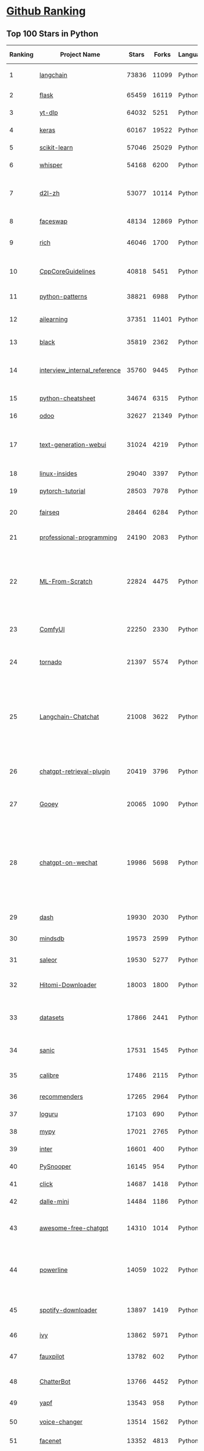 [Github Ranking](../README.md)
==========

## Top 100 Stars in Python

| Ranking | Project Name | Stars | Forks | Language | Open Issues | Description | Last Commit |
| ------- | ------------ | ----- | ----- | -------- | ----------- | ----------- | ----------- |
| 1 | [langchain](https://github.com/langchain-ai/langchain) | 73836 | 11099 | Python | 1746 | ⚡ Building applications with LLMs through composability ⚡ | 2024-01-14T01:43:22Z |
| 2 | [flask](https://github.com/pallets/flask) | 65459 | 16119 | Python | 2 | The Python micro framework for building web applications. | 2024-01-01T20:24:33Z |
| 3 | [yt-dlp](https://github.com/yt-dlp/yt-dlp) | 64032 | 5251 | Python | 1230 | A youtube-dl fork with additional features and fixes | 2024-01-14T05:49:47Z |
| 4 | [keras](https://github.com/keras-team/keras) | 60167 | 19522 | Python | 154 | Deep Learning for humans | 2024-01-12T21:35:08Z |
| 5 | [scikit-learn](https://github.com/scikit-learn/scikit-learn) | 57046 | 25029 | Python | 1636 | scikit-learn: machine learning in Python | 2024-01-14T06:53:34Z |
| 6 | [whisper](https://github.com/openai/whisper) | 54168 | 6200 | Python | 0 | Robust Speech Recognition via Large-Scale Weak Supervision | 2024-01-13T13:54:57Z |
| 7 | [d2l-zh](https://github.com/d2l-ai/d2l-zh) | 53077 | 10114 | Python | 0 | 《动手学深度学习》：面向中文读者、能运行、可讨论。中英文版被70多个国家的500多所大学用于教学。 | 2024-01-04T10:01:53Z |
| 8 | [faceswap](https://github.com/deepfakes/faceswap) | 48134 | 12869 | Python | 15 | Deepfakes Software For All | 2024-01-12T15:15:19Z |
| 9 | [rich](https://github.com/Textualize/rich) | 46046 | 1700 | Python | 159 | Rich is a Python library for rich text and beautiful formatting in the terminal. | 2024-01-11T14:11:33Z |
| 10 | [CppCoreGuidelines](https://github.com/isocpp/CppCoreGuidelines) | 40818 | 5451 | Python | 238 | The C++ Core Guidelines are a set of tried-and-true guidelines, rules, and best practices about coding in C++ | 2024-01-09T04:51:31Z |
| 11 | [python-patterns](https://github.com/faif/python-patterns) | 38821 | 6988 | Python | 11 | A collection of design patterns/idioms in Python | 2023-12-18T04:41:53Z |
| 12 | [ailearning](https://github.com/apachecn/ailearning) | 37351 | 11401 | Python | 2 | AiLearning：数据分析+机器学习实战+线性代数+PyTorch+NLTK+TF2 | 2023-11-30T09:29:30Z |
| 13 | [black](https://github.com/psf/black) | 35819 | 2362 | Python | 347 | The uncompromising Python code formatter | 2024-01-14T02:57:11Z |
| 14 | [interview_internal_reference](https://github.com/0voice/interview_internal_reference) | 35760 | 9445 | Python | 27 | 2023年最新总结，阿里，腾讯，百度，美团，头条等技术面试题目，以及答案，专家出题人分析汇总。 | 2023-05-17T07:20:27Z |
| 15 | [python-cheatsheet](https://github.com/gto76/python-cheatsheet) | 34674 | 6315 | Python | 7 | Comprehensive Python Cheatsheet | 2024-01-13T02:49:03Z |
| 16 | [odoo](https://github.com/odoo/odoo) | 32627 | 21349 | Python | 2377 | Odoo. Open Source Apps To Grow Your Business. | 2024-01-14T09:09:44Z |
| 17 | [text-generation-webui](https://github.com/oobabooga/text-generation-webui) | 31024 | 4219 | Python | 238 | A Gradio web UI for Large Language Models. Supports transformers, GPTQ, AWQ, EXL2, llama.cpp (GGUF), Llama models. | 2024-01-14T04:25:05Z |
| 18 | [linux-insides](https://github.com/0xAX/linux-insides) | 29040 | 3397 | Python | 28 | A little bit about a linux kernel | 2023-09-02T10:26:40Z |
| 19 | [pytorch-tutorial](https://github.com/yunjey/pytorch-tutorial) | 28503 | 7978 | Python | 66 | PyTorch Tutorial for Deep Learning Researchers | 2023-08-15T10:17:50Z |
| 20 | [fairseq](https://github.com/facebookresearch/fairseq) | 28464 | 6284 | Python | 1054 | Facebook AI Research Sequence-to-Sequence Toolkit written in Python. | 2024-01-10T04:19:50Z |
| 21 | [professional-programming](https://github.com/charlax/professional-programming) | 24190 | 2083 | Python | 0 | A collection of learning resources for curious software engineers | 2023-12-26T20:38:03Z |
| 22 | [ML-From-Scratch](https://github.com/eriklindernoren/ML-From-Scratch) | 22824 | 4475 | Python | 31 | Machine Learning From Scratch. Bare bones NumPy implementations of machine learning models and algorithms with a focus on accessibility. Aims to cover everything from linear regression to deep learning. | 2023-10-15T06:05:06Z |
| 23 | [ComfyUI](https://github.com/comfyanonymous/ComfyUI) | 22250 | 2330 | Python | 984 | The most powerful and modular stable diffusion GUI, api and backend with a graph/nodes interface. | 2024-01-13T21:34:38Z |
| 24 | [tornado](https://github.com/tornadoweb/tornado) | 21397 | 5574 | Python | 188 | Tornado is a Python web framework and asynchronous networking library, originally developed at FriendFeed. | 2024-01-12T01:46:06Z |
| 25 | [Langchain-Chatchat](https://github.com/chatchat-space/Langchain-Chatchat) | 21008 | 3622 | Python | 3 | Langchain-Chatchat（原Langchain-ChatGLM）基于 Langchain 与 ChatGLM 等语言模型的本地知识库问答 \| Langchain-Chatchat (formerly langchain-ChatGLM), local knowledge based LLM (like ChatGLM) QA app with langchain  | 2024-01-14T02:47:40Z |
| 26 | [chatgpt-retrieval-plugin](https://github.com/openai/chatgpt-retrieval-plugin) | 20419 | 3796 | Python | 136 | The ChatGPT Retrieval Plugin lets you easily find personal or work documents by asking questions in natural language. | 2023-12-26T04:04:08Z |
| 27 | [Gooey](https://github.com/chriskiehl/Gooey) | 20065 | 1090 | Python | 126 | Turn (almost) any Python command line program into a full GUI application with one line | 2023-12-10T16:40:10Z |
| 28 | [chatgpt-on-wechat](https://github.com/zhayujie/chatgpt-on-wechat) | 19986 | 5698 | Python | 259 | 基于大模型搭建的微信聊天机器人，同时支持微信、企业微信、公众号、飞书接入，可选择GPT3.5/GPT4.0/Claude/文心一言/讯飞星火/通义千问/Gemini/LinkAI，能处理文本、语音和图片，访问操作系统和互联网，支持基于自有知识库进行定制企业智能客服。 | 2024-01-14T09:40:00Z |
| 29 | [dash](https://github.com/plotly/dash) | 19930 | 2030 | Python | 769 | Data Apps & Dashboards for Python. No JavaScript Required. | 2024-01-12T19:03:42Z |
| 30 | [mindsdb](https://github.com/mindsdb/mindsdb) | 19573 | 2599 | Python | 482 | Build AI 🤖 using SQL | 2024-01-14T08:43:31Z |
| 31 | [saleor](https://github.com/saleor/saleor) | 19530 | 5277 | Python | 579 | Saleor Core: the high performance, composable, headless commerce API. | 2024-01-13T09:16:03Z |
| 32 | [Hitomi-Downloader](https://github.com/KurtBestor/Hitomi-Downloader) | 18003 | 1800 | Python | 2755 | :cake: Desktop utility to download images/videos/music/text from various websites, and more. | 2024-01-13T11:43:43Z |
| 33 | [datasets](https://github.com/huggingface/datasets) | 17866 | 2441 | Python | 575 | 🤗 The largest hub of ready-to-use datasets for ML models with fast, easy-to-use and efficient data manipulation tools | 2024-01-13T15:33:20Z |
| 34 | [sanic](https://github.com/sanic-org/sanic) | 17531 | 1545 | Python | 86 |  Accelerate your web app development  \| Build fast. Run fast. | 2024-01-13T10:44:43Z |
| 35 | [calibre](https://github.com/kovidgoyal/calibre) | 17486 | 2115 | Python | 0 | The official source code repository for the calibre ebook manager | 2024-01-13T07:48:34Z |
| 36 | [recommenders](https://github.com/recommenders-team/recommenders) | 17265 | 2964 | Python | 165 | Best Practices on Recommendation Systems | 2024-01-11T14:50:14Z |
| 37 | [loguru](https://github.com/Delgan/loguru) | 17103 | 690 | Python | 139 | Python logging made (stupidly) simple | 2024-01-10T20:53:18Z |
| 38 | [mypy](https://github.com/python/mypy) | 17021 | 2765 | Python | 2420 | Optional static typing for Python | 2024-01-14T03:15:33Z |
| 39 | [inter](https://github.com/rsms/inter) | 16601 | 400 | Python | 89 | The Inter font family | 2024-01-13T21:55:30Z |
| 40 | [PySnooper](https://github.com/cool-RR/PySnooper) | 16145 | 954 | Python | 26 | Never use print for debugging again | 2024-01-13T17:27:19Z |
| 41 | [click](https://github.com/pallets/click) | 14687 | 1418 | Python | 82 | Python composable command line interface toolkit | 2024-01-06T12:13:58Z |
| 42 | [dalle-mini](https://github.com/borisdayma/dalle-mini) | 14484 | 1186 | Python | 92 | DALL·E Mini - Generate images from a text prompt | 2023-11-09T09:20:46Z |
| 43 | [awesome-free-chatgpt](https://github.com/LiLittleCat/awesome-free-chatgpt) | 14310 | 1014 | Python | 20 | 🆓免费的 ChatGPT 镜像网站列表，持续更新。List of free ChatGPT mirror sites, continuously updated.  | 2024-01-08T15:49:12Z |
| 44 | [powerline](https://github.com/powerline/powerline) | 14059 | 1022 | Python | 200 | Powerline is a statusline plugin for vim, and provides statuslines and prompts for several other applications, including zsh, bash, tmux, IPython, Awesome and Qtile. | 2023-12-04T17:32:40Z |
| 45 | [spotify-downloader](https://github.com/spotDL/spotify-downloader) | 13897 | 1419 | Python | 42 | Download your Spotify playlists and songs along with album art and metadata (from YouTube if a match is found). | 2024-01-11T19:56:03Z |
| 46 | [ivy](https://github.com/unifyai/ivy) | 13862 | 5971 | Python | 923 | The Unified AI Framework | 2024-01-13T21:36:08Z |
| 47 | [fauxpilot](https://github.com/fauxpilot/fauxpilot) | 13782 | 602 | Python | 58 | FauxPilot - an open-source alternative to GitHub Copilot server | 2023-08-21T16:40:38Z |
| 48 | [ChatterBot](https://github.com/gunthercox/ChatterBot) | 13766 | 4452 | Python | 353 | ChatterBot is a machine learning, conversational dialog engine for creating chat bots | 2023-11-26T17:29:04Z |
| 49 | [yapf](https://github.com/google/yapf) | 13543 | 958 | Python | 360 | A formatter for Python files | 2024-01-05T16:01:27Z |
| 50 | [voice-changer](https://github.com/w-okada/voice-changer) | 13514 | 1562 | Python | 94 | リアルタイムボイスチェンジャー Realtime Voice Changer | 2024-01-11T18:28:19Z |
| 51 | [facenet](https://github.com/davidsandberg/facenet) | 13352 | 4813 | Python | 500 | Face recognition using Tensorflow | 2023-07-24T12:43:21Z |
| 52 | [qlib](https://github.com/microsoft/qlib) | 13247 | 2302 | Python | 163 | Qlib is an AI-oriented quantitative investment platform that aims to realize the potential, empower research, and create value using AI technologies in quantitative investment, from exploring ideas to implementing productions. Qlib supports diverse machine learning modeling paradigms. including supervised learning, market dynamics modeling, and RL. | 2024-01-10T01:35:14Z |
| 53 | [examples-of-web-crawlers](https://github.com/shengqiangzhang/examples-of-web-crawlers) | 13192 | 3765 | Python | 18 | 一些非常有趣的python爬虫例子,对新手比较友好,主要爬取淘宝、天猫、微信、微信读书、豆瓣、QQ等网站。(Some interesting examples of python crawlers that are friendly to beginners. ) | 2023-12-25T14:25:23Z |
| 54 | [albumentations](https://github.com/albumentations-team/albumentations) | 13001 | 1564 | Python | 368 | Fast image augmentation library and an easy-to-use wrapper around other libraries. Documentation:  https://albumentations.ai/docs/ Paper about the library: https://www.mdpi.com/2078-2489/11/2/125 | 2023-12-24T05:29:22Z |
| 55 | [ultimatevocalremovergui](https://github.com/Anjok07/ultimatevocalremovergui) | 12931 | 988 | Python | 592 |  GUI for a Vocal Remover that uses Deep Neural Networks. | 2024-01-09T08:00:49Z |
| 56 | [sentence-transformers](https://github.com/UKPLab/sentence-transformers) | 12848 | 2226 | Python | 985 | Multilingual Sentence & Image Embeddings with BERT | 2024-01-13T11:51:10Z |
| 57 | [dvc](https://github.com/iterative/dvc) | 12755 | 1141 | Python | 508 | 🦉 ML Experiments Management with Git | 2024-01-13T00:34:21Z |
| 58 | [PaddleHub](https://github.com/PaddlePaddle/PaddleHub) | 12345 | 2099 | Python | 570 | Awesome pre-trained models toolkit based on PaddlePaddle. (400+ models including Image, Text, Audio, Video and Cross-Modal with Easy Inference & Serving) | 2023-10-18T03:42:44Z |
| 59 | [Swin-Transformer](https://github.com/microsoft/Swin-Transformer) | 12320 | 1937 | Python | 158 | This is an official implementation for "Swin Transformer: Hierarchical Vision Transformer using Shifted Windows". | 2024-01-12T20:13:22Z |
| 60 | [EIPs](https://github.com/ethereum/EIPs) | 12246 | 5316 | Python | 5 | The Ethereum Improvement Proposal repository | 2024-01-14T00:18:09Z |
| 61 | [click](https://github.com/pallets/click) | 14687 | 1418 | Python | 82 | Python composable command line interface toolkit | 2024-01-06T12:13:58Z |
| 62 | [jupyter](https://github.com/jupyter/jupyter) | 14609 | 3898 | Python | 63 | Jupyter metapackage for installation, docs and chat | 2024-01-08T22:59:19Z |
| 63 | [aws-cli](https://github.com/aws/aws-cli) | 14593 | 4008 | Python | 422 | Universal Command Line Interface for Amazon Web Services | 2024-01-14T06:36:33Z |
| 64 | [awesome-oss-alternatives](https://github.com/RunaCapital/awesome-oss-alternatives) | 14553 | 800 | Python | 5 | Awesome list of open-source startup alternatives to well-known SaaS products 🚀 | 2024-01-10T18:25:11Z |
| 65 | [dalle-mini](https://github.com/borisdayma/dalle-mini) | 14484 | 1186 | Python | 92 | DALL·E Mini - Generate images from a text prompt | 2023-11-09T09:20:46Z |
| 66 | [learn_python3_spider](https://github.com/wistbean/learn_python3_spider) | 14480 | 3443 | Python | 29 | python爬虫教程系列、从0到1学习python爬虫，包括浏览器抓包，手机APP抓包，如 fiddler、mitmproxy，各种爬虫涉及的模块的使用，如：requests、beautifulSoup、selenium、appium、scrapy等，以及IP代理，验证码识别，Mysql，MongoDB数据库的python使用，多线程多进程爬虫的使用，css 爬虫加密逆向破解，JS爬虫逆向，分布式爬虫，爬虫项目实战实例等 | 2024-01-04T08:27:41Z |
| 67 | [numpy-ml](https://github.com/ddbourgin/numpy-ml) | 14369 | 3641 | Python | 23 | Machine learning, in numpy | 2023-10-29T00:53:03Z |
| 68 | [aiohttp](https://github.com/aio-libs/aiohttp) | 14277 | 1996 | Python | 406 | Asynchronous HTTP client/server framework for asyncio and Python | 2024-01-12T19:41:25Z |
| 69 | [powerline](https://github.com/powerline/powerline) | 14059 | 1022 | Python | 200 | Powerline is a statusline plugin for vim, and provides statuslines and prompts for several other applications, including zsh, bash, tmux, IPython, Awesome and Qtile. | 2023-12-04T17:32:40Z |
| 70 | [ChuanhuChatGPT](https://github.com/GaiZhenbiao/ChuanhuChatGPT) | 14055 | 2202 | Python | 87 | GUI for ChatGPT API and many LLMs. Supports agents, file-based QA, GPT finetuning and query with web search. All with a neat UI. | 2024-01-13T11:18:26Z |
| 71 | [mackup](https://github.com/lra/mackup) | 13909 | 934 | Python | 278 | Keep your application settings in sync (OS X/Linux) | 2024-01-13T14:14:08Z |
| 72 | [prefect](https://github.com/PrefectHQ/prefect) | 13774 | 1410 | Python | 612 | Prefect is a workflow orchestration tool empowering developers to build, observe, and react to data pipelines | 2024-01-14T06:47:24Z |
| 73 | [networkx](https://github.com/networkx/networkx) | 13757 | 3154 | Python | 172 | Network Analysis in Python | 2024-01-13T17:23:36Z |
| 74 | [YYeTsBot](https://github.com/tgbot-collection/YYeTsBot) | 13699 | 1750 | Python | 0 | 🎬 人人影视 机器人和网站，包含人人影视全部资源以及众多网友的网盘分享 | 2024-01-11T08:31:51Z |
| 75 | [qlib](https://github.com/microsoft/qlib) | 13247 | 2302 | Python | 163 | Qlib is an AI-oriented quantitative investment platform that aims to realize the potential, empower research, and create value using AI technologies in quantitative investment, from exploring ideas to implementing productions. Qlib supports diverse machine learning modeling paradigms. including supervised learning, market dynamics modeling, and RL. | 2024-01-10T01:35:14Z |
| 76 | [searx](https://github.com/searx/searx) | 13233 | 1755 | Python | 301 | Privacy-respecting metasearch engine | 2023-09-07T16:16:22Z |
| 77 | [PySimpleGUI](https://github.com/PySimpleGUI/PySimpleGUI) | 12926 | 1788 | Python | 737 | Launched in 2018. It's 2023 and PySimpleGUI is actively developed & supported. Create complex windows simply. Supports tkinter, Qt, WxPython, Remi (in browser). Create GUI applications trivially with a full set of widgets. Multi-Window applications are also simple. 3.4 to 3.11 supported. 325+ Demo programs & Cookbook for rapid start. Extensive docs | 2023-12-09T14:44:05Z |
| 78 | [frigate](https://github.com/blakeblackshear/frigate) | 12880 | 1195 | Python | 259 | NVR with realtime local object detection for IP cameras | 2024-01-13T15:04:35Z |
| 79 | [sentence-transformers](https://github.com/UKPLab/sentence-transformers) | 12848 | 2226 | Python | 985 | Multilingual Sentence & Image Embeddings with BERT | 2024-01-13T11:51:10Z |
| 80 | [tushare](https://github.com/waditu/tushare) | 12486 | 4298 | Python | 531 | TuShare is a utility for crawling historical data of China stocks | 2023-05-25T03:01:38Z |
| 81 | [ImageAlpha](https://github.com/kornelski/ImageAlpha) | 470 | 63 | Python | 13 | Mac GUI for pngquant, pngnq and posterizer | 2019-07-04T11:02:20Z |
| 82 | [docker-django](https://github.com/ruddra/docker-django) | 470 | 127 | Python | 0 | A complete docker package for django which is easy to understand and can be deployed anywhere(supports Data Science related libraries like numpy, scipy etc). | 2021-05-05T07:50:41Z |
| 83 | [django-uni-form](https://github.com/pydanny/django-uni-form) | 468 | 107 | Python | 6 | django-uni-form has been deprecated. Please use django-crispy-forms. Link provided in the README.rst | 2012-02-16T15:20:34Z |
| 84 | [uliweb](https://github.com/limodou/uliweb) | 467 | 95 | Python | 7 | Simple and easy use python web framework | 2021-07-04T01:20:42Z |
| 85 | [bleed-baidu-white](https://github.com/daimajia/bleed-baidu-white) | 466 | 109 | Python | 4 | 榨干百度网盘的剩余价值 | 2017-04-17T23:56:19Z |
| 86 | [django-secure](https://github.com/carljm/django-secure) | 466 | 35 | Python | 0 | This project was merged into Django 1.8, and is now unsupported and unmaintained as a third-party app. | 2020-03-31T23:31:09Z |
| 87 | [socialsentiment](https://github.com/Sentdex/socialsentiment) | 465 | 169 | Python | 10 | Sentiment Analysis application created with Python and Dash, hosted at socialsentiment.net | 2018-03-29T21:12:30Z |
| 88 | [hammock](https://github.com/kadirpekel/hammock) | 465 | 43 | Python | 3 | rest like a boss | 2013-04-21T21:42:11Z |
| 89 | [grpc-opentracing](https://github.com/grpc-ecosystem/grpc-opentracing) | 463 | 98 | Python | 9 | OpenTracing is a set of consistent, expressive, vendor-neutral APIs for distributed tracing and context propagation | 2020-10-10T09:09:35Z |
| 90 | [AstroBuild](https://github.com/lhartikk/AstroBuild) | 463 | 23 | Python | 4 | Deploy based on the planet alignments | 2022-07-31T10:51:54Z |
| 91 | [SublimeLinter-jshint](https://github.com/SublimeLinter/SublimeLinter-jshint) | 462 | 48 | Python | 2 | SublimeLinter plugin for JavaScript, using jshint. | 2018-05-18T13:28:05Z |
| 92 | [rsub](https://github.com/henrikpersson/rsub) | 461 | 66 | Python | 26 | Use rmate with Sublime Text. | 2017-12-29T07:44:37Z |
| 93 | [exxo](https://github.com/mbachry/exxo) | 460 | 13 | Python | 6 | Build portable Python binaries | 2023-01-26T18:13:26Z |
| 94 | [django-autofixture](https://github.com/gregmuellegger/django-autofixture) | 458 | 115 | Python | 19 | Can create auto-generated test data. | 2023-08-04T08:11:59Z |
| 95 | [fuqit](https://github.com/zedshaw/fuqit) | 457 | 40 | Python | 0 | The FuqIt Web Framework. Shit files into a dir, get some web. | 2016-12-21T18:18:07Z |
| 96 | [OWAPI](https://github.com/Fuyukai/OWAPI) | 457 | 74 | Python | 10 | Overwatch JSON API | 2020-09-24T17:15:07Z |
| 97 | [ka-lite](https://github.com/learningequality/ka-lite) | 456 | 309 | Python | 73 | KA Lite: lightweight web server for serving core Khan Academy content (videos and exercises) without needing internet connectivity | 2021-04-19T22:24:23Z |
| 98 | [flashbake](https://github.com/cmdln/flashbake) | 453 | 39 | Python | 3 | Scripts to gather information for including in version history comments and to make using source control a bit simpler for non-technical projects. | 2022-05-29T17:45:14Z |
| 99 | [libpebble](https://github.com/Hexxeh/libpebble) | 450 | 110 | Python | 15 | Interact with your Pebble from any device | 2022-01-30T03:11:37Z |
| 100 | [py-mysql2pgsql](https://github.com/philipsoutham/py-mysql2pgsql) | 449 | 168 | Python | 36 | Tool for migrating/converting from mysql to postgresql. | 2021-08-04T07:21:04Z |

